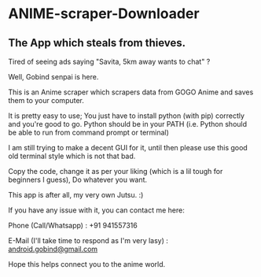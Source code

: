 # ANIME-scraper-Downloader
## The App which steals from thieves.

Tired of seeing ads saying "Savita, 5km away wants to chat" ?

Well, Gobind senpai is here.

This is an Anime scraper which scrapers data from GOGO Anime and saves them to your computer. 

It is pretty easy to use; You just have to install python (with pip) correctly and you're good to go.
Python should be in your PATH (i.e. Python should be able to run from command prompt or terminal)


I am still trying to make a decent GUI for it, until then please use this good old terminal style which is not that bad.


Copy the code, change it as per your liking (which is a lil tough for beginners I guess), Do whatever you want.

This app is after all, my very own Jutsu. :)

If you have any issue with it, you can contact me here:

Phone (Call/Whatsapp) : +91 941557316

E-Mail (I'll take time to respond as I'm very lasy) : android.gobind@gmail.com

Hope this helps connect you to the anime world.
